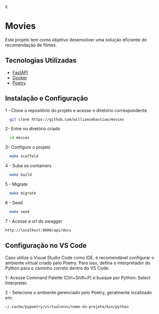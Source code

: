 ç
# Movies

Este projeto tem como objetivo desenvolver uma solução eficiente de recomendação de filmes.


## Tecnologias Utilizadas

- [FastAPI](https://fastapi.tiangolo.com/)
- [Docker](https://www.docker.com/)
- [Poetry](https://python-poetry.org/)
## Instalação e Configuração

1 - Clone o repositório do projeto e acesse o diretório correspondente

```bash
  git clone https://github.com/williansebastiao/movies
```

2- Entre no diretório criado

```bash
  cd movies
```

3- Configure o projeto

```bash
  make scaffold
```

4 - Suba os containers

```bash
  make build
```

5 - Migrate

```bash
  make migrate
```

6 - Seed

```bash
  make seed
```

7 - Acesse a url do swagger

```bash
http://localhost:8000/api/docs
```

## Configuração no VS Code

Caso utilize o Visual Studio Code como IDE, é recomendável configurar o ambiente virtual criado pelo Poetry. Para isso, defina o interpretador do Python para o caminho correto dentro do VS Code:

1- Acesse Command Palette (Ctrl+Shift+P) e busque por Python: Select Interpreter.

2 - Selecione o ambiente gerenciado pelo Poetry, geralmente localizado em:

```bash
~/.cache/pypoetry/virtualenvs/nome-do-projeto/bin/python
```

